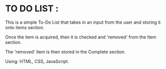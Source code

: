 # TO DO LIST : 

This is a simple To-Do List that takes in an input from the user and storing it onto items section. 

Once the item is acquired, then it is checked and 'removed' from the Item section.

The 'removed' item is then stored in the Complete section. 

Using: HTML, CSS, JavaScript.
